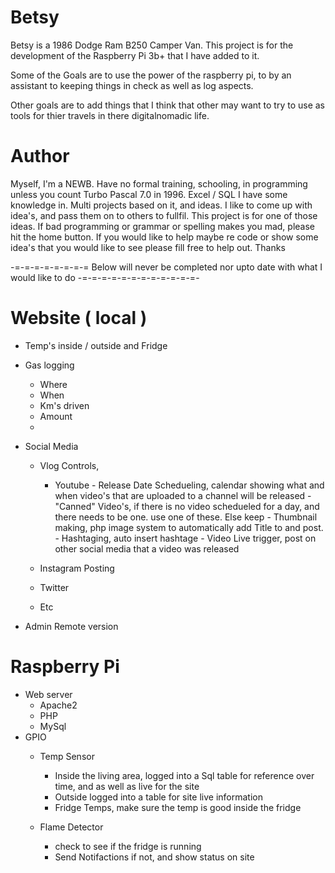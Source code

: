 # Betsy
Betsy is a 1986 Dodge Ram B250 Camper Van. This project is for the development of the Raspberry Pi 3b+ that I have added to it. 

Some of the Goals are to use the power of the raspberry pi, to by an assistant to keeping things in check as well as log aspects.

Other goals are to add things that I think that other may want to try to use as tools for thier travels in there digitalnomadic life.

# Author
Myself, I'm a NEWB. Have no formal training, schooling, in programming unless you count Turbo Pascal 7.0 in 1996. Excel / SQL I have some 
knowledge in. Multi projects based on it, and ideas. I like to come up with idea's, and pass them on to others to fullfil. This project
is for one of those ideas. If bad programming or grammar or spelling makes you mad, please hit the home button. If you would like to help
maybe re code or show some idea's that you would like to see please fill free to help out. Thanks



-=-=-=-=-=-=-=-= Below will never be completed nor upto date with what I would like to do -=-=-=-=-=-=-=-=-=-=-=-=-


# Website ( local )
  - Temp's inside / outside and Fridge
  - Gas logging
    - Where
    - When
    - Km's driven
    - Amount
    - 
  - Social Media
    - Vlog Controls, 
        - Youtube
              - Release Date Schedueling, calendar showing what and when video's that are uploaded to a channel will be released
              - "Canned" Video's, if there is no video schedueled for a day, and there needs to be one. use one of these. Else keep
              - Thumbnail making, php image system to automatically add Title to and post. 
              - Hashtaging, auto insert hashtage
              - Video Live trigger, post on other social media that a video was released
    - Instagram Posting
          
    - Twitter
    - Etc
    
  - Admin Remote version




# Raspberry Pi
  - Web server 
    - Apache2
    - PHP
    - MySql
  - GPIO
    - Temp Sensor 
      - Inside the living area, logged into a Sql table for reference over time, and as well as live for the site
      - Outside logged into a table for site live information
      - Fridge Temps, make sure the temp is good inside the fridge
      
    - Flame Detector
      - check to see if the fridge is running
      - Send Notifactions if not, and show status on site
     
